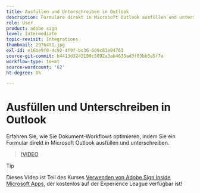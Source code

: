 ```yaml
---
title: Ausfüllen und Unterschreiben in Outlook
description: Formulare direkt in Microsoft Outlook ausfüllen und unterschreiben
role: User
product: adobe sign
level: Intermediate
topic-revisit: Integrations
thumbnail: 29764t1.jpg
exl-id: e16be9f0-4c92-4f9f-bc36-609c81e94763
source-git-commit: b4413d3243190c5892a3ab4635ad3f03bb5a5f7a
workflow-type: tm+mt
source-wordcount: '62'
ht-degree: 0%

---
```


# Ausfüllen und Unterschreiben in Outlook

Erfahren Sie, wie Sie Dokument-Workflows optimieren, indem Sie ein Formular direkt in Microsoft Outlook ausfüllen und unterschreiben.

>[!VIDEO](https://video.tv.adobe.com/v/29764t1?hidetitle=true)

>[!TIP]
>
>Dieses Video ist Teil des Kurses [Verwenden von Adobe Sign Inside Microsoft Apps](https://experienceleague.adobe.com/?recommended=Sign-U-1-2020.2), der kostenlos auf der Experience League verfügbar ist!

